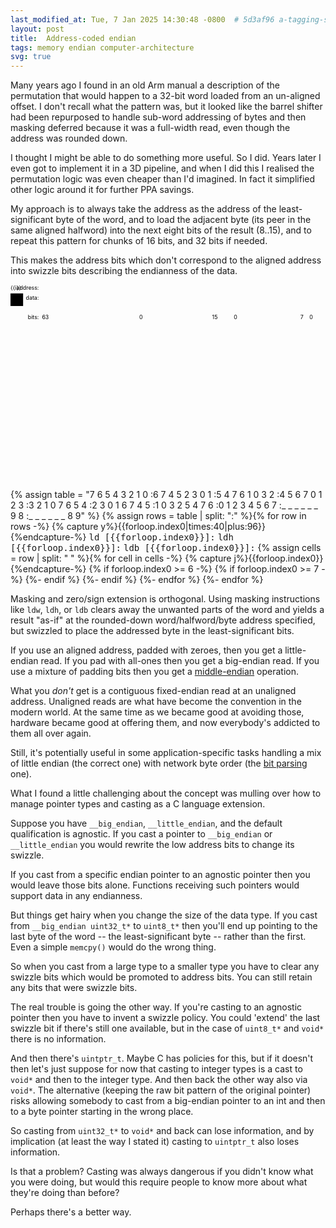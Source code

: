 ```yaml
---
last_modified_at: Tue, 7 Jan 2025 14:30:48 -0800  # 5d3af96 a-tagging-system
layout: post
title:  Address-coded endian
tags: memory endian computer-architecture
svg: true
---
```

Many years ago I found in an old Arm manual a description of the permutation
that would happen to a 32-bit word loaded from an un-aligned offset.  I don't
recall what the pattern was, but it looked like the barrel shifter had been
repurposed to handle sub-word addressing of bytes and then masking deferred
because it was a full-width read, even though the address was rounded down.

I thought I might be able to do something more useful.  So I did.  Years later
I even got to implement it in a 3D pipeline, and when I did this I realised the
permutation logic was even cheaper than I'd imagined.  In fact it simplified
other logic around it for further PPA savings.

My approach is to always take the address as the address of the
least-significant byte of the word, and to load the adjacent byte (its peer in
the same aligned halfword) into the next eight bits of the result (8..15), and
to repeat this pattern for chunks of 16 bits, and 32 bits if needed.

This makes the address bits which don't correspond to the aligned address into
swizzle bits describing the endianness of the data.

<svg viewbox="0 0 800 496">
  <defs>
    {%- for byte in (0..9) -%}
      <g id="b{{byte}}" class="block{{byte}}">
        <rect x="0" y="0" width="32" height="32"/>
        <text x="16" y="16">b{{byte}}</text>
      </g>
    {%- endfor -%}
    <g id="b_">
      <rect x="0" y="0" width="32" height="32"/>
      <text x="16" y="16">&hellip;</text>
    </g>
  </defs>
  <text x="72" y="12" style="text-anchor:end">address:</text>
  {% for i in (0..21) -%}
  <text x="{{i|times:32|plus:96}}" y="12">{{i}}</text>
  {%- endfor %}
  <text x="72" y="38" style="text-anchor:end">data:</text>
  {% for i in (0..9) -%}
  <use href="#b{{i}}" x="{{i|times:32|plus:80}}" y="22"/>
  {%- endfor %}
  {% for i in (10..21) -%}
  <use href="#b_" x="{{i|times:32|plus:80}}" y="22"/>
  {%- endfor %}

  <use href="#b{{i}}" x="{{i|times:32|plus:80}}" y="0"/>
  <text x="72" y="88" style="text-anchor:end">bits:</text>
  <text x="80" y="88" style="text-anchor:start">63</text>
  <text x="336" y="88" style="text-anchor:end">0</text>
  <text x="512" y="88" style="text-anchor:start">15</text>
  <text x="576" y="88" style="text-anchor:end">0</text>
  <text x="736" y="88" style="text-anchor:start">7</text>
  <text x="768" y="88" style="text-anchor:end">0</text>

  {% assign table = "7 6 5 4 3 2 1 0
                    :6 7 4 5 2 3 0 1
                    :5 4 7 6 1 0 3 2
                    :4 5 6 7 0 1 2 3
                    :3 2 1 0 7 6 5 4
                    :2 3 0 1 6 7 4 5
                    :1 0 3 2 5 4 7 6
                    :0 1 2 3 4 5 6 7
                    :_ _ _ _ _ _ 9 8
                    :_ _ _ _ _ _ 8 9" %}
  {% assign rows = table | split: ":" %}{% for row in rows -%}
    {% capture y%}{{forloop.index0|times:40|plus:96}}{%endcapture-%}
    <text x="76" y="{{y|plus:16}}" style="text-anchor:end;font-family:monospace">ld [{{forloop.index0}}]:</text>
    <text x="508" y="{{y|plus:16}}" style="text-anchor:end;font-family:monospace">ldh [{{forloop.index0}}]:</text>
    <text x="732" y="{{y|plus:16}}" style="text-anchor:end;font-family:monospace">ldb [{{forloop.index0}}]:</text>
    {% assign cells = row | split: " " %}{% for cell in cells -%}
      {% capture j%}{{forloop.index0}}{%endcapture-%}
      <use href="#b{{cell}}" x="{{j|times:32|plus:80}}" y="{{y}}"/>
      {% if forloop.index0 >= 6 -%}
        <use href="#b{{cell}}" x="{{j|minus:6|times:32|plus:512}}" y="{{y}}"/>
        {% if forloop.index0 >= 7 -%}
        <use href="#b{{cell}}" x="{{j|minus:7|times:32|plus:736}}" y="{{y}}"/>
        {%- endif %}
      {%- endif %}
    {%- endfor %}
  {%- endfor %}
</svg>

Masking and zero/sign extension is orthogonal.  Using masking instructions like
`ldw`, `ldh`, or `ldb` clears away the unwanted parts of the word and yields a
result "as-if" at the rounded-down word/halfword/byte address specified, but
swizzled to place the addressed byte in the least-significant bits.

If you use an aligned address, padded with zeroes, then you get a little-endian
read.  If you pad with all-ones then you get a big-endian read.  If you use a
mixture of padding bits then you get a [middle-endian][NUXI] operation.

What you _don't_ get is a contiguous fixed-endian read at an unaligned address.
Unaligned reads are what have become the convention in the modern world.  At
the same time as we became good at avoiding those, hardware became good at
offering them, and now everybody's addicted to them all over again.

Still, it's potentially useful in some application-specific tasks handling a
mix of little endian (the correct one) with network byte order (the [bit
parsing](/bitstream-endianness/) one).

What I found a little challenging about the concept was mulling over how to
manage pointer types and casting as a C language extension.

Suppose you have `__big_endian`, `__little_endian`, and the default
qualification is agnostic.  If you cast a pointer to `__big_endian` or
`__little_endian` you would rewrite the low address bits to change its swizzle.

If you cast from a specific endian pointer to an agnostic pointer then you
would leave those bits alone.  Functions receiving such pointers would support
data in any endianness.

But things get hairy when you change the size of the data type.  If you cast
from `__big_endian uint32_t*` to `uint8_t*` then you'll end up pointing to the
last byte of the word -- the least-significant byte -- rather than the first.
Even a simple `memcpy()` would do the wrong thing.

So when you cast from a large type to a smaller type you have to clear any
swizzle bits which would be promoted to address bits.  You can still retain any
bits that were swizzle bits.

The real trouble is going the other way.  If you're casting to an agnostic
pointer then you have to invent a swizzle policy.  You could 'extend' the last
swizzle bit if there's still one available, but in the case of `uint8_t*` and
`void*` there is no information.

And then there's `uintptr_t`.  Maybe C has policies for this, but if it doesn't
then let's just suppose for now that casting to integer types is a cast to
`void*` and then to the integer type.  And then back the other way also via
`void*`.  The alternative (keeping the raw bit pattern of the original pointer)
risks allowing somebody to cast from a big-endian pointer to an int and then to
a byte pointer starting in the wrong place.

So casting from `uint32_t*` to `void*` and back can lose information, and by
implication (at least the way I stated it) casting to `uintptr_t` also loses
information.

Is that a problem?  Casting was always dangerous if you didn't know what you
were doing, but would this require people to know more about what they're doing
than before?

Perhaps there's a better way.

[NUXI]: <https://en.wikipedia.org/wiki/Endianness#Middle-endian>
